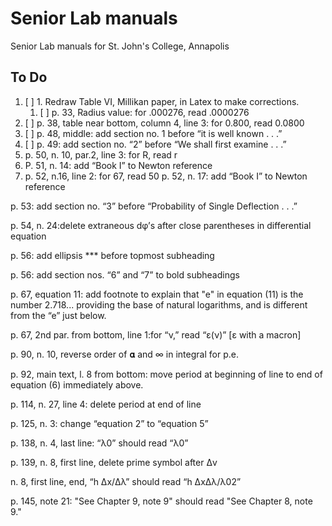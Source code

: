 # Senior Lab manuals
 Senior Lab manuals for St. John's College, Annapolis

 ## To Do
1. [ ] 1. Redraw Table VI, Millikan paper, in Latex to make corrections.
    1. [ ] p. 33, Radius value: for .000276, read .0000276
1. [ ] p. 38, table near bottom, column 4, line 3: for 0.800, read 0.0800
1. [ ] p. 48, middle: add section no. 1 before “it is well known . . .”
1. [ ] p. 49: add section no. “2” before “We shall first examine . . .”
5. p. 50, n. 10, par.2, line 3: for R, read r
6. P. 51, n. 14: add “Book I” to Newton reference
7. p. 52, n.16, line 2: for 67, read 50
p. 52, n. 17: add “Book I” to Newton reference

p. 53: add section no. “3” before “Probability of Single Deflection . . .”

p. 54, n. 24:delete extraneous dφ’s after close parentheses in differential equation

p. 56: add ellipsis *** before topmost subheading

p. 56: add section nos. “6” and “7” to bold subheadings

p. 67, equation 11: add footnote to explain that "e" in equation (11) is the number 2.718... providing the base of natural logarithms, and is different from the “e” just below.

p. 67, 2nd par. from bottom, line 1:for “ν,” read “ε(ν)” [ε with a macron]

p. 90, n. 10, reverse order of 𝛂 and ∞ in integral for p.e.

p. 92, main text, l. 8 from bottom: move period at beginning of line to end of equation (6) immediately above.

p. 114, n. 27, line 4: delete period at end of line

p. 125, n. 3: change “equation 2” to “equation 5”

p. 138, n. 4, last line: “λ0” should read “λ0”

p. 139, n. 8, first line, delete prime symbol after Δv

n. 8, first line, end, “h Δx/Δλ” should read “h ΔxΔλ/λ02”

p. 145, note 21: "See Chapter 9, note 9" should read "See Chapter 8, note 9."
